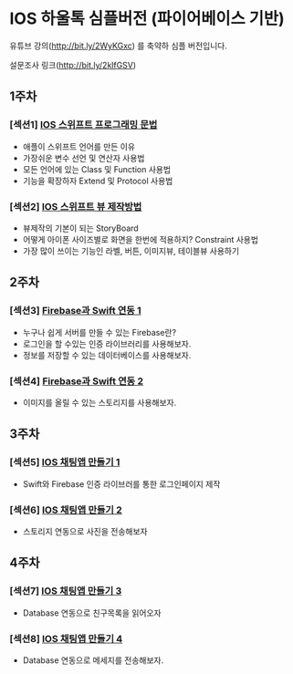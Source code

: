 # IOS 하울톡 심플버전 (파이어베이스 기반)
유튜브 강의(http://bit.ly/2WyKGxc) 를 축약하 심플 버전입니다.

설문조사 링크(http://bit.ly/2klfGSV)

## 1주차
### [섹션1] [IOS 스위프트 프로그래밍 문법](https://github.com/you6878/howltalk_ios_simple_version/blob/master/Guide/section_1/index.md)

- 애플이 스위프트 언어를 만든 이유
- 가장쉬운 변수 선언 및 연산자 사용법
- 모든 언어에 있는 Class 및 Function 사용법
- 기능을 확장하자 Extend 및 Protocol 사용법

### [섹션2] [IOS 스위프트 뷰 제작방법](https://github.com/you6878/howltalk_ios_simple_version/blob/master/Guide/section_2/index.md)
- 뷰제작의 기본이 되는 StoryBoard
- 어떻게 아이폰 사이즈별로 화면을 한번에 적용하지? Constraint 사용법
- 가장 많이 쓰이는 기능인 라벨, 버튼, 이미지뷰, 테이블뷰 사용하기

## 2주차
### [섹션3] [Firebase과 Swift 연동 1](https://github.com/you6878/howltalk_ios_simple_version/blob/master/Guide/section_3/index.md)
- 누구나 쉽게 서버를 만들 수 있는 Firebase란?
- 로그인을 할 수있는 인증 라이브러리를 사용해보자.
- 정보를 저장할 수 있는 데이터베이스를 사용해보자.

### [섹션4] [Firebase과 Swift 연동 2](https://github.com/you6878/howltalk_ios_simple_version/blob/master/Guide/section_4/index.md)
- 이미지를 올릴 수 있는 스토리지를 사용해보자.

## 3주차

### [섹션5] [IOS 채팅앱 만들기 1](https://github.com/you6878/howltalk_ios_simple_version/blob/master/Guide/section_5/index.md)
- Swift와 Firebase 인증 라이브러를 통한 로그인페이지 제작

### [섹션6] [IOS 채팅앱 만들기 2](https://github.com/you6878/howltalk_ios_simple_version/blob/master/Guide/section_6/index.md)
- 스토리지 연동으로 사진을 전송해보자

## 4주차

### [섹션7] [IOS 채팅앱 만들기 3](https://github.com/you6878/howltalk_ios_simple_version/blob/master/Guide/section_7/index.md)
- Database 연동으로 친구목록을 읽어오자

### [섹션8] [IOS 채팅앱 만들기 4](https://github.com/you6878/howltalk_ios_simple_version/blob/master/Guide/section_8/index.md)
- Database 연동으로 메세지를 전송해보자.
